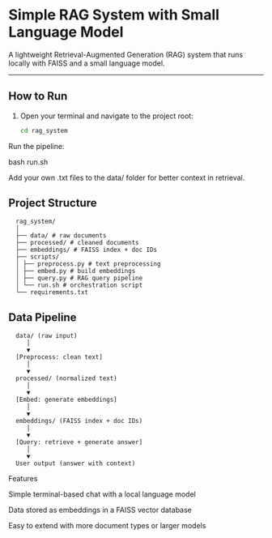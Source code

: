 

# Simple RAG System with Small Language Model

A lightweight Retrieval-Augmented Generation (RAG) system that runs locally with FAISS and a small language model.

---

## How to Run

1. Open your terminal and navigate to the project root:
   ```bash
   cd rag_system


Run the pipeline:

bash run.sh


Add your own .txt files to the data/ folder for better context in retrieval.

## Project Structure
      
      rag_system/
      │
      ├── data/ # raw documents
      ├── processed/ # cleaned documents
      ├── embeddings/ # FAISS index + doc IDs
      ├── scripts/
      │ ├── preprocess.py # text preprocessing
      │ ├── embed.py # build embeddings
      │ ├── query.py # RAG query pipeline
      │ └── run.sh # orchestration script
      └── requirements.txt


## Data Pipeline

      data/ (raw input)
         │
         ▼
      [Preprocess: clean text]
         │
         ▼
      processed/ (normalized text)
         │
         ▼
      [Embed: generate embeddings]
         │
         ▼
      embeddings/ (FAISS index + doc IDs)
         │
         ▼
      [Query: retrieve + generate answer]
         │
         ▼
      User output (answer with context)

Features

Simple terminal-based chat with a local language model

Data stored as embeddings in a FAISS vector database

Easy to extend with more document types or larger models


